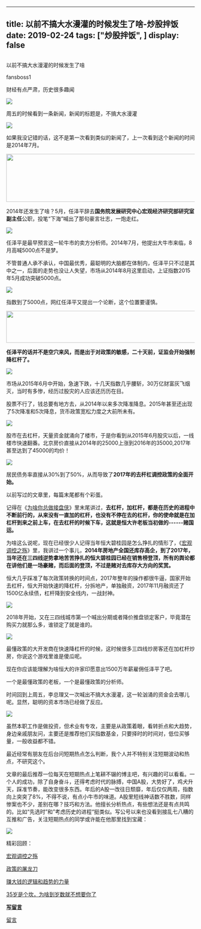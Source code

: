 
---
title:   以前不搞大水漫灌的时候发生了啥-炒股拌饭
date: 2019-02-24
tags: ["炒股拌饭", ]
display: false
---


## 



以前不搞大水漫灌的时候发生了啥




fansboss1




财经有点严肃，历史很多趣闻


<img class="" data-copyright="0" data-ratio="0.06896551724137931" data-s="300,640" src="https://mmbiz.qpic.cn/mmbiz_jpg/BSbL23YpK40AwgnzRg5rpz7tVGby4ib6ibLfvtJUjoahSrPlmlu2T9fB9xgJ0ribZBnK1QlmUoy61ZA0T2oiaI53QQ/640?wx_fmt=jpeg" data-type="jpeg" data-w="580" style=""/>

周五的时候看到一条新闻，新闻的标题是，不搞大水漫灌

<img class="" data-copyright="0" data-ratio="0.5950819672131148" data-s="300,640" src="https://mmbiz.qpic.cn/mmbiz_jpg/BSbL23YpK41cXoDgq6Pib0dyuqENuib0lXbv0hygxY4ogIBWRYcNqt0cNias61TEBfs3amgeyuUFewWyCy1wE7obA/640?wx_fmt=jpeg" data-type="jpeg" data-w="610" style=""/>

如果我没记错的话，这不是第一次看到类似的新闻了，上一次看到这个新闻的时间是2014年7月。

<img class="" data-croporisrc="https://mmbiz.qpic.cn/mmbiz_jpg/BSbL23YpK41cXoDgq6Pib0dyuqENuib0lXAZFhRRicfOycMQEQkv2b93VFUt6dM1cyh11yxwPTd9fGaVjVPPAXCyg/0?wx_fmt=jpeg" data-cropx1="0" data-cropx2="599" data-cropy1="15.08273381294964" data-cropy2="152.9820143884892" data-ratio="0.2303839732888147" data-s="300,640" src="https://mmbiz.qpic.cn/mmbiz_jpg/BSbL23YpK41cXoDgq6Pib0dyuqENuib0lXpm7mbPjjTeeNqTl3pHhf4SlJ5XQZHrpDDm4zW0YBzAbywQwyLAlO5w/640?wx_fmt=jpeg" data-type="jpeg" data-w="599" style="width: 556px;height: 128px;"/>

2014年还发生了啥？5月，任泽平辞去**国务院发展研究中心宏观经济研究部研究室副主任**公职，投笔“下海”喊出了那句豪言壮志，一炮走红。

<img class="" data-copyright="0" data-ratio="0.4972191323692992" data-s="300,640" src="https://mmbiz.qpic.cn/mmbiz_jpg/BSbL23YpK41cXoDgq6Pib0dyuqENuib0lX8N77SfThTOt8PMnjwYvfp7MMT2y99PvpoObvPnnONiaQX0KuudpNTEA/640?wx_fmt=jpeg" data-type="jpeg" data-w="899" style=""/>





任泽平是最早预言这一轮牛市的卖方分析师。2014年7月，他提出大牛市来临，8月高喊5000点不是梦。

不管普通人承不承认，中国最优秀，最聪明的大脑都在体制内，任泽平只不过是其中之一，后面的走势也没让人失望，市场从2014年8月这里启动，上证指数2015年5月成功突破5000点。

<img class="" data-copyright="0" data-ratio="0.46834415584415584" data-s="300,640" src="https://mmbiz.qpic.cn/mmbiz_jpg/BSbL23YpK41cXoDgq6Pib0dyuqENuib0lXEBOLmMfPrqOSvGETFm1obGKrrIruBtHkZXAc782rBMqj10lDwVtYJw/640?wx_fmt=jpeg" data-type="jpeg" data-w="1232" style=""/>

指数到了5000点，网红任泽平又提出一个论断，这个位置要谨慎。

<img class="" data-croporisrc="https://mmbiz.qpic.cn/mmbiz_jpg/BSbL23YpK41cXoDgq6Pib0dyuqENuib0lXG5PPb8Y0sB4tELcFke7qvuvhnQ0DSy2CBcF78NBLcYTNPgNrzhkicuQ/0?wx_fmt=jpeg" data-cropx1="0" data-cropx2="716" data-cropy1="0" data-cropy2="109.46043165467626" data-ratio="0.15223463687150837" data-s="300,640" src="https://mmbiz.qpic.cn/mmbiz_jpg/BSbL23YpK41cXoDgq6Pib0dyuqENuib0lXGBtONnJetXgebaILZY7b9p5YoLKcKxHMoLWF0RgHVPAp03YwdrG54A/640?wx_fmt=jpeg" data-type="jpeg" data-w="716" style="width: 556px;height: 85px;"/>

**任泽平的话并不是空穴来风，而是出于对政策的敏感，二十天前，证监会开始强制降杠杆了。**

<img class="" data-copyright="0" data-ratio="0.46088193456614507" data-s="300,640" src="https://mmbiz.qpic.cn/mmbiz_jpg/BSbL23YpK41cXoDgq6Pib0dyuqENuib0lXDiaPWXeNb9RibUMmTYfZK5mIMFk9oNnmNDMaqibZpYAfsuW7HrUsMTVIQ/640?wx_fmt=jpeg" data-type="jpeg" data-w="703" style=""/>

市场从2015年6月中开始，急速下跌，十几天指数几乎腰斩，30万亿财富灰飞烟灭，当时有多惨，经历过股灾的人应该还历历在目。

股票不行了，钱总要有地方去，从2014年以来多次降准降息。2015年甚至还出现了5次降准和5次降息，货币政策宽松力度之大前所未有。

<img class="" data-copyright="0" data-ratio="0.32" data-s="300,640" src="https://mmbiz.qpic.cn/mmbiz_jpg/BSbL23YpK41cXoDgq6Pib0dyuqENuib0lXVwNl69XiaozE83PXiaYQoBPPN5AAXSn2w3WPCkBenmayUIaNalicehXyg/640?wx_fmt=jpeg" data-type="jpeg" data-w="800" style=""/>

股市在去杠杆，天量资金就涌向了楼市，于是你看到从2015年6月股灾以后，一线楼市快速翻番。北京房价直接从2014年的25000上涨到2016年的35000,2017年甚至达到了45000的均价！

<img class="" data-copyright="0" data-ratio="0.325" data-s="300,640" src="https://mmbiz.qpic.cn/mmbiz_jpg/BSbL23YpK41cXoDgq6Pib0dyuqENuib0lX7hxClib7uvrRaY8Dhcfd4DTXVIYaLxnE9jgTMvOPJ82wt1X8iazmN3vw/640?wx_fmt=jpeg" data-type="jpeg" data-w="800" style=""/>

居民债务率直接从30%到了50%，从而导致了**2017年的去杆杠调控政策的全面开始。**

以前写过的文章里，每篇末尾都有个彩蛋。

记得在《[为啥你总做接盘侠](http://mp.weixin.qq.com/s?__biz=MzU4Mzc4MzIyOA==&amp;mid=2247484078&amp;idx=1&amp;sn=182c62a1b71eab977e751c02f81cd614&amp;chksm=fda284fdcad50deb1fec5b1cc32f4c8a33b877fe1be4b6f703ccc24fbf79cbcfc909f1b952a5&amp;scene=21#wechat_redirect)》里末尾讲过，**去杠杆，加杠杆，都是在历史的进程中不断前行的，从来没有一直加的杠杆，也没有不停在去的杠杆，你的使命就是在加杠杆到来之前上车，在去杠杆的时候下车，这就是恒大许老板当初做的------赌国运。**

为啥这么说呢，现在已经很少人记得当年恒大碧桂园是怎么挣扎的情形了，《[宏观调控之殇](http://mp.weixin.qq.com/s?__biz=MzU4Mzc4MzIyOA==&amp;mid=2247483746&amp;idx=1&amp;sn=98cdeabb1dcf2cd6764defa744b2b0f4&amp;chksm=fda28731cad50e27ea084376ee0e75d461e73c74b928b6c0c707707cb62562eddc48396702d4&amp;scene=21#wechat_redirect)》里，我讲过一个事儿，**2014年房地产全国还库存高企，到了2017年，当年还在三四线逆势拿地苦苦挣扎的恒大碧桂园已经在销售榜登顶，所有的舆论都在讲他们是一场豪赌，而后面的登顶，不过是赌对去库存大方向的奖赏。**

恒大几乎踩准了每次政策转换的时间点，2017年整年的操作都很牛逼，国家开始去杠杆，恒大开始快速的降杠杆，分拆地产，单独融资，2017年11月融资还了1500亿永续债，杠杆降到安全线内，一战封神。

<img class="" data-copyright="0" data-ratio="0.5765895953757225" data-s="300,640" src="https://mmbiz.qpic.cn/mmbiz_jpg/BSbL23YpK41cXoDgq6Pib0dyuqENuib0lXPcSSyC9s0ibiaUA4kM3z7eNeDOLAibcNv02aaJGLXFbAYZYdV6EVAwkbQ/640?wx_fmt=jpeg" data-type="jpeg" data-w="692" style=""/>

2018年开始，又在三四线城市第一个喊出分期或者降价推盘锁定客户，毕竟潜在购买力就那么多，谁锁定了就是谁的。

<img class="" data-copyright="0" data-ratio="0.7232415902140673" data-s="300,640" src="https://mmbiz.qpic.cn/mmbiz_jpg/BSbL23YpK41cXoDgq6Pib0dyuqENuib0lXvglxaVfr2P7oQy3tDibXX238jtC8Gg5OwdXsuicoZoILN9YoT85RLtDg/640?wx_fmt=jpeg" data-type="jpeg" data-w="654" style=""/>

最懂政策的大开发商在快速降杠杆的时候，这时候很多三四线炒房客还在加杠杆炒房，你说这个游戏里谁是傻瓜呢。

现在你应该能理解为啥恒大的许家印愿意出1500万年薪雇佣任泽平了吧。

一个是最懂政策的老板，一个是最懂政策的分析师。

时间回到上周五，李总理又一次喊出不搞大水漫灌，这一轮汹涌的资金会去哪儿呢。显然，聪明的资本市场已经做了反应。

<img class="" data-copyright="0" data-ratio="0.5170556552962298" data-s="300,640" src="https://mmbiz.qpic.cn/mmbiz_jpg/BSbL23YpK41cXoDgq6Pib0dyuqENuib0lXntEwcxXvR1t9UYbCvnSc3BAUVBqefVeVAakHMc0xV9e3fvY5bdU8qg/640?wx_fmt=jpeg" data-type="jpeg" data-w="557" style=""/>

虽然本职工作是做投资，但术业有专攻，主要是从政策着眼，看转折点和大趋势，身边亲戚朋友问，主要还是推荐他们买指数基金，只要择时的时间对，低位买够量，一般收益都不错。

最近经常有朋友在后台问短期热点怎么判断，我个人并不特别关注短期波动和热点，不研究这个。

文章的最后推荐一位每天在短期热点上笔耕不辍的博主吧，有兴趣的可以看看。一个人的成功，除了自身奋斗，还得考虑时代的脉搏，中国A股，大势好了，鸡犬升天，踩准节奏，能改变很多东西。年后的A股一改往日颓靡，年后仅仅两周，指数向上突突了8%，不得不说，有点小牛市的味道。A股里短线神话数不胜数，同样惨案也不少，差别在哪？技巧和方法。他擅长分析热点，有些想法还是有点共鸣的。比如“先选时”和”考虑历史的进程“挺类似。写公号以来也没看到接乱七八糟的互推和广告，关注短期热点的同学或许能在他那里找到宝藏：



<img class="" data-copyright="0" data-ratio="0.4625" data-s="300,640" src="https://mmbiz.qpic.cn/mmbiz_jpg/BSbL23YpK40AwgnzRg5rpz7tVGby4ib6ibDA0nOX43WzUOd4eb8nics7kKXRaI9RgIwbbQGLTFQW1LvmnNcX7abgw/640?wx_fmt=jpeg" data-type="jpeg" data-w="1280" style=""/>

精彩回顾：

[宏观调控之殇](http://mp.weixin.qq.com/s?__biz=MzU4Mzc4MzIyOA==&amp;mid=2247483746&amp;idx=1&amp;sn=98cdeabb1dcf2cd6764defa744b2b0f4&amp;chksm=fda28731cad50e27ea084376ee0e75d461e73c74b928b6c0c707707cb62562eddc48396702d4&amp;scene=21#wechat_redirect)

[政策的屠龙刀](http://mp.weixin.qq.com/s?__biz=MzU4Mzc4MzIyOA==&amp;mid=2247483704&amp;idx=1&amp;sn=a12822153b2363933d047b1c8a84a9a3&amp;chksm=fda2876bcad50e7d838f6bcc058dc23dedc33ff2247e9b3ae10f5b6bfa582ee929df165eeff4&amp;scene=21#wechat_redirect)

[赚大钱的逻辑和趋势的力量](http://mp.weixin.qq.com/s?__biz=MzU4Mzc4MzIyOA==&amp;mid=2247484257&amp;idx=1&amp;sn=65346556fd7abf6b19aeb485017a51cf&amp;chksm=fda28532cad50c247c5b85da08e70caca2b432f63114b6e5bedab71544693a6ac08e4bf26fb7&amp;scene=21#wechat_redirect)

[35岁是个坎，为啥到岁数就不想要你了](http://mp.weixin.qq.com/s?__biz=MzU4Mzc4MzIyOA==&amp;mid=2247484154&amp;idx=1&amp;sn=ff3e2701b121518247edfb0239a1e2b9&amp;chksm=fda284a9cad50dbfdcdf90fb710003017db9d40a4e3c922e6857631d7372f894726cb802f19d&amp;scene=21#wechat_redirect)

**[写留言]()**









[留言](javascript:;)


